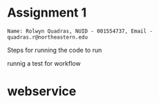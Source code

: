 # Assignment 1

```Name: Rolwyn Quadras, NUID - 001554737, Email - quadras.r@northeastern.edu```

Steps for running the code to run

runnig a test for workflow

# webservice
